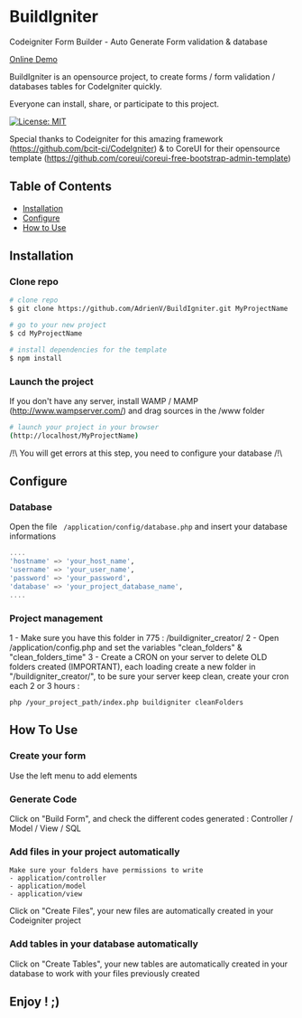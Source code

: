 # BuildIgniter
Codeigniter Form Builder - Auto Generate Form validation &amp; database

[Online Demo](http://buildigniter.devtoo.fr)

BuildIgniter is an opensource project, to create forms / form validation / databases tables for CodeIgniter quickly.

Everyone can install, share, or participate to this project.

[![License: MIT](https://img.shields.io/badge/License-MIT-yellow.svg)](https://opensource.org/licenses/MIT)

Special thanks to Codeigniter for this amazing framework (https://github.com/bcit-ci/CodeIgniter) & to CoreUI for their opensource template (https://github.com/coreui/coreui-free-bootstrap-admin-template)

## Table of Contents

* [Installation](#installation)
* [Configure](#configure)
* [How to Use](#how-to-use)



## Installation

### Clone repo

``` bash
# clone repo
$ git clone https://github.com/AdrienV/BuildIgniter.git MyProjectName

# go to your new project
$ cd MyProjectName

# install dependencies for the template
$ npm install
```

### Launch the project
If you don't have any server, install WAMP / MAMP (http://www.wampserver.com/) and drag sources in the /www folder
``` bash
# launch your project in your browser
(http://localhost/MyProjectName)
```
/!\ You will get errors at this step, you need to configure your database /!\

## Configure

### Database
Open the file ``` /application/config/database.php``` and insert your database informations

``` sql
....
'hostname' => 'your_host_name',
'username' => 'your_user_name',
'password' => 'your_password',
'database' => 'your_project_database_name',
....
```

### Project management
1 - Make sure you have this folder in 775 : /buildigniter_creator/
2 - Open /application/config.php and set the variables "clean_folders" & "clean_folders_time"
3 - Create a CRON on your server to delete OLD folders created (IMPORTANT), each loading create a new folder in "/buildigniter_creator/", to be sure your server keep clean, create your cron each 2 or 3 hours :

``` 
php /your_project_path/index.php buildigniter cleanFolders
```



## How To Use

### Create your form

Use the left menu to add elements

### Generate Code

Click on "Build Form", and check the different codes generated : Controller / Model / View / SQL

### Add files in your project automatically
```
Make sure your folders have permissions to write
- application/controller
- application/model
- application/view
```

Click on "Create Files", your new files are automatically created in your Codeigniter project

### Add tables in your database automatically


Click on "Create Tables", your new tables are automatically created in your database to work with your files previously created



## Enjoy ! ;)